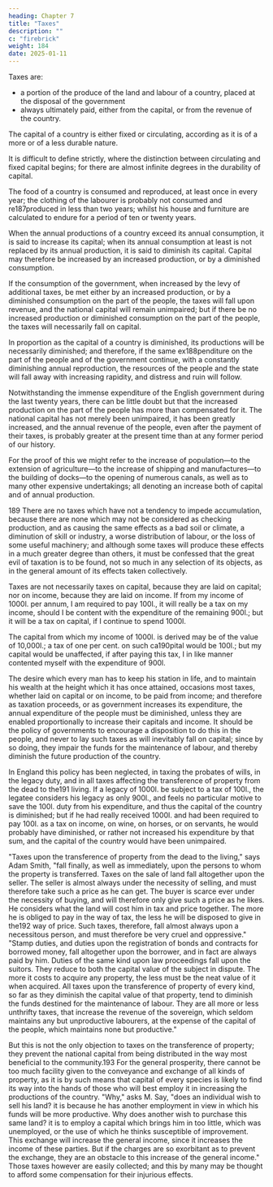 ```yaml
---
heading: Chapter 7
title: "Taxes"
description: ""
c: "firebrick"
weight: 184
date: 2025-01-11
---
```



Taxes are:
- a portion of the produce of the land and labour of a country, placed at the disposal of the government
- always ultimately paid, either from the capital, or from the revenue of the country.

The capital of a country is either fixed or circulating, according as it is of a more or of a less durable nature. 

It is difficult to define strictly, where the distinction between circulating and fixed capital begins; for there are almost infinite degrees in the durability of capital.

The food of a country is consumed and reproduced, at least once in every year; the clothing of the labourer is probably not consumed and re187produced in less than two years; whilst his house and furniture are calculated to endure for a period of ten or twenty years.

When the annual productions of a country exceed its annual consumption, it is said to increase its capital; when its annual consumption at least is not replaced by its annual production, it is said to diminish its capital. Capital may therefore be increased by an increased production, or by a diminished consumption.

If the consumption of the government, when increased by the levy of additional taxes, be met either by an increased production, or by a diminished consumption on the part of the people, the taxes will fall upon revenue, and the national capital will remain unimpaired; but if there be no increased production or diminished consumption on the part of the people, the taxes will necessarily fall on capital.

In proportion as the capital of a country is diminished, its productions will be necessarily diminished; and therefore, if the same ex188penditure on the part of the people and of the government continue, with a constantly diminishing annual reproduction, the resources of the people and the state will fall away with increasing rapidity, and distress and ruin will follow.

Notwithstanding the immense expenditure of the English government during the last twenty years, there can be little doubt but that the increased production on the part of the people has more than compensated for it. The national capital has not merely been unimpaired, it has been greatly increased, and the annual revenue of the people, even after the payment of their taxes, is probably greater at the present time than at any former period of our history.

For the proof of this we might refer to the increase of population—to the extension of agriculture—to the increase of shipping and manufactures—to the building of docks—to the opening of numerous canals, as well as to many other expensive undertakings; all denoting an increase both of capital and of annual production.

189 There are no taxes which have not a tendency to impede accumulation, because there are none which may not be considered as checking production, and as causing the same effects as a bad soil or climate, a diminution of skill or industry, a worse distribution of labour, or the loss of some useful machinery; and although some taxes will produce these effects in a much greater degree than others, it must be confessed that the great evil of taxation is to be found, not so much in any selection of its objects, as in the general amount of its effects taken collectively.

Taxes are not necessarily taxes on capital, because they are laid on capital; nor on income, because they are laid on income. If from my income of 1000l. per annum, I am required to pay 100l., it will really be a tax on my income, should I be content with the expenditure of the remaining 900l.; but it will be a tax on capital, if I continue to spend 1000l.

The capital from which my income of 1000l. is derived may be of the value of 10,000l.; a tax of one per cent. on such ca190pital would be 100l.; but my capital would be unaffected, if after paying this tax, I in like manner contented myself with the expenditure of 900l.

The desire which every man has to keep his station in life, and to maintain his wealth at the height which it has once attained, occasions most taxes, whether laid on capital or on income, to be paid from income; and therefore as taxation proceeds, or as government increases its expenditure, the annual expenditure of the people must be diminished, unless they are enabled proportionally to increase their capitals and income. It should be the policy of governments to encourage a disposition to do this in the people, and never to lay such taxes as will inevitably fall on capital; since by so doing, they impair the funds for the maintenance of labour, and thereby diminish the future production of the country.

In England this policy has been neglected, in taxing the probates of wills, in the legacy duty, and in all taxes affecting the transference of property from the dead to the191 living. If a legacy of 1000l. be subject to a tax of 100l., the legatee considers his legacy as only 900l., and feels no particular motive to save the 100l. duty from his expenditure, and thus the capital of the country is diminished; but if he had really received 1000l. and had been required to pay 100l. as a tax on income, on wine, on horses, or on servants, he would probably have diminished, or rather not increased his expenditure by that sum, and the capital of the country would have been unimpaired.

"Taxes upon the transference of property from the dead to the living," says Adam Smith, "fall finally, as well as immediately, upon the persons to whom the property is transferred. Taxes on the sale of land fall altogether upon the seller. The seller is almost always under the necessity of selling, and must therefore take such a price as he can get. The buyer is scarce ever under the necessity of buying, and will therefore only give such a price as he likes. He considers what the land will cost him in tax and price together. The more he is obliged to pay in the way of tax, the less he will be disposed to give in the192 way of price. Such taxes, therefore, fall almost always upon a necessitous person, and must therefore be very cruel and oppressive." "Stamp duties, and duties upon the registration of bonds and contracts for borrowed money, fall altogether upon the borrower, and in fact are always paid by him. Duties of the same kind upon law proceedings fall upon the suitors. They reduce to both the capital value of the subject in dispute. The more it costs to acquire any property, the less must be the neat value of it when acquired. All taxes upon the transference of property of every kind, so far as they diminish the capital value of that property, tend to diminish the funds destined for the maintenance of labour. They are all more or less unthrifty taxes, that increase the revenue of the sovereign, which seldom maintains any but unproductive labourers, at the expense of the capital of the people, which maintains none but productive."

But this is not the only objection to taxes on the transference of property; they prevent the national capital from being distributed in the way most beneficial to the community.193 For the general prosperity, there cannot be too much facility given to the conveyance and exchange of all kinds of property, as it is by such means that capital of every species is likely to find its way into the hands of those who will best employ it in increasing the productions of the country. "Why," asks M. Say, "does an individual wish to sell his land? it is because he has another employment in view in which his funds will be more productive. Why does another wish to purchase this same land? it is to employ a capital which brings him in too little, which was unemployed, or the use of which he thinks susceptible of improvement. This exchange will increase the general income, since it increases the income of these parties. But if the charges are so exorbitant as to prevent the exchange, they are an obstacle to this increase of the general income." Those taxes however are easily collected; and this by many may be thought to afford some compensation for their injurious effects.



